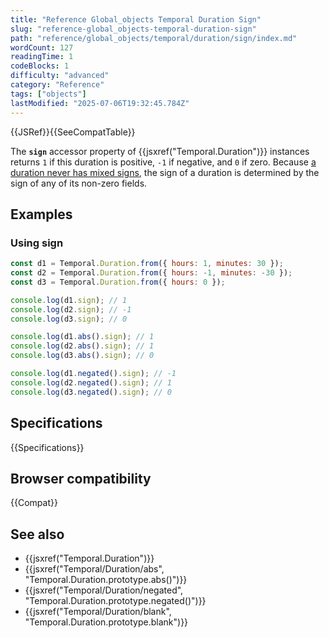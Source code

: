 ```yaml
---
title: "Reference Global_objects Temporal Duration Sign"
slug: "reference-global_objects-temporal-duration-sign"
path: "reference/global_objects/temporal/duration/sign/index.md"
wordCount: 127
readingTime: 1
codeBlocks: 1
difficulty: "advanced"
category: "Reference"
tags: ["objects"]
lastModified: "2025-07-06T19:32:45.784Z"
---
```



{{JSRef}}{{SeeCompatTable}}

The **`sign`** accessor property of {{jsxref("Temporal.Duration")}} instances returns `1` if this duration is positive, `-1` if negative, and `0` if zero. Because [a duration never has mixed signs](/en-US/docs/Web/JavaScript/Reference/Global_Objects/Temporal/Duration#duration_sign), the sign of a duration is determined by the sign of any of its non-zero fields.

## Examples

### Using sign

```js
const d1 = Temporal.Duration.from({ hours: 1, minutes: 30 });
const d2 = Temporal.Duration.from({ hours: -1, minutes: -30 });
const d3 = Temporal.Duration.from({ hours: 0 });

console.log(d1.sign); // 1
console.log(d2.sign); // -1
console.log(d3.sign); // 0

console.log(d1.abs().sign); // 1
console.log(d2.abs().sign); // 1
console.log(d3.abs().sign); // 0

console.log(d1.negated().sign); // -1
console.log(d2.negated().sign); // 1
console.log(d3.negated().sign); // 0
```

## Specifications

{{Specifications}}

## Browser compatibility

{{Compat}}

## See also

- {{jsxref("Temporal.Duration")}}
- {{jsxref("Temporal/Duration/abs", "Temporal.Duration.prototype.abs()")}}
- {{jsxref("Temporal/Duration/negated", "Temporal.Duration.prototype.negated()")}}
- {{jsxref("Temporal/Duration/blank", "Temporal.Duration.prototype.blank")}}

